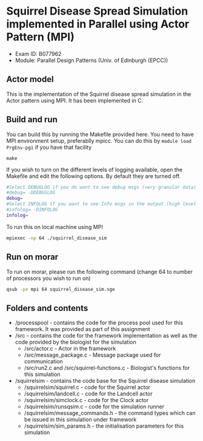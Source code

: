 Squirrel Disease Spread Simulation implemented in Parallel using Actor Pattern (MPI)
====================================================================================
* Exam ID: B077962
* Module: Parallel Design Patterns (Univ. of Edinburgh (EPCC))

Actor model
-----------
This is the implementation of the Squirrel disease spread simulation in the Actor pattern using MPI. It has been implemented in C. 

Build and run
--------------
You can build this by running the Makefile provided here. You need to have MPI environment setup, preferablly mpicc. You can do this by `module load PrgEnv-pgi` if you have that facility

`make`

If you wish to turn on the different levels of logging available, open the Makefile and edit the following options. By default they are turned off. 

```bash
#Select DEBUGLOG if you do want to see debug msgs (very granular data)
#debug= -DDEBUGLOG
debug=
#Select INFOLOG if you want to see Info msgs in the output (high level sys info)
#infolog= -DINFOLOG
infolog=
```

To run this on local machine using MPI

```bash
mpiexec -np 64 ./squirrel_disease_sim 
```

Run on morar
------------
To run on morar, please run the following command (change 64 to number of processors you wish to run on)

```bash
qsub -pe mpi 64 squirrel_disease_sim.sge
```

Folders and contents
--------------------
* /processpool - contains the code for the process pool used for this framework. It was provided as part of this assignment
* /src - contains the code for the framework implementation as well as the code provided by the biologist for the simulation
	- /src/actor.c - Actor in the framework
	- /src/message_package.c - Message package used for communication
	- /src/run2.c and /src/squirrel-functions.c - Biologist's functions for this simulation
* /squirrelsim - contains the code base for the Squirrel disease simulation
	- /squirrelsim/squirrel.c - code for the Squirrel actor
	- /squirrelsim/landcell.c - code for the Landcell actor
	- /squirrelsim/simclock.c - code for the Clock actor
	- /squirrelsim/runsqsim.c - code for the simulation runner
	- /squirrelsim/message_commands.h - the command types which can be issued in this simulation under framework
	- /squirrelsim/sim_params.h - the initialisation parameters for this simulation